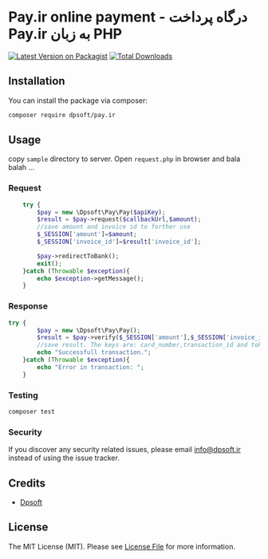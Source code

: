 # Pay.ir online payment - درگاه پرداخت Pay.ir به زبان PHP

[![Latest Version on Packagist](https://img.shields.io/packagist/v/dpsoft/pay.ir.svg?style=flat-square)](https://packagist.org/packages/dpsoft/pay.ir)
[![Total Downloads](https://img.shields.io/packagist/dt/dpsoft/pay.ir.svg?style=flat-square)](https://packagist.org/packages/dpsoft/pay.ir)

## Installation

You can install the package via composer:

```bash
composer require dpsoft/pay.ir
```

## Usage

copy `sample` directory to server. Open `request.php` in browser and bala balah ...

### Request
```php
    try {
        $pay = new \Dpsoft\Pay\Pay($apiKey);
        $result = $pay->request($callbackUrl,$amount);
        //save amount and invoice id to forther use
        $_SESSION['amount']=$amount;
        $_SESSION['invoice_id']=$result['invoice_id'];

        $pay->redirectToBank();
        exit();
    }catch (Throwable $exception){
        echo $exception->getMessage();
    }
```

### Response
```php
try {
        $pay = new \Dpsoft\Pay\Pay();
        $result = $pay->verify($_SESSION['amount'],$_SESSION['invoice_id']);
        //save result. The keys are: card_number,transaction_id and token for example $result['token']
        echo "Successfull transaction.";
    }catch (Throwable $exception){
        echo "Error in transaction: ";
    }
```
### Testing

``` bash
composer test
```

### Security

If you discover any security related issues, please email info@dpsoft.ir instead of using the issue tracker.

## Credits

- [Dpsoft](https://github.com/dpsoft)

## License

The MIT License (MIT). Please see [License File](LICENSE.md) for more information.
